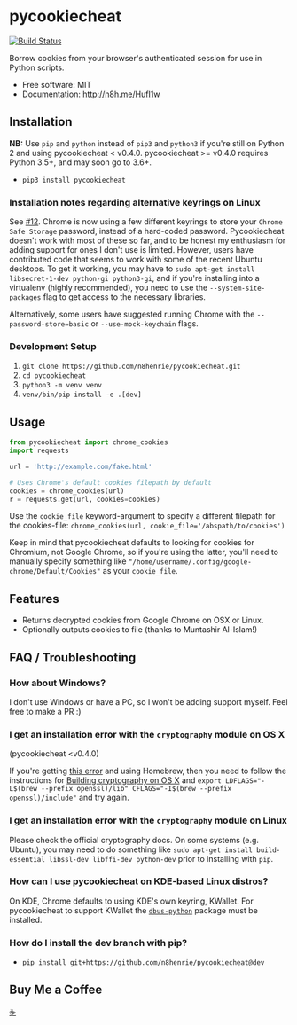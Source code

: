 # pycookiecheat

[![Build
Status](https://travis-ci.org/n8henrie/pycookiecheat.svg?branch=master)](https://travis-ci.org/n8henrie/pycookiecheat)

Borrow cookies from your browser's authenticated session for use in Python
scripts.

-   Free software: MIT
-   Documentation: http://n8h.me/HufI1w

## Installation

**NB:** Use `pip` and `python` instead of `pip3` and `python3` if you're still
on Python 2 and using pycookiecheat < v0.4.0. pycookiecheat >= v0.4.0 requires
Python 3.5+, and may soon go to 3.6+.

- `pip3 install pycookiecheat`

### Installation notes regarding alternative keyrings on Linux

See [#12](https://github.com/n8henrie/pycookiecheat/issues/12). Chrome is now
using a few different keyrings to store your `Chrome Safe Storage` password,
instead of a hard-coded password. Pycookiecheat doesn't work with most of these
so far, and to be honest my enthusiasm for adding support for ones I don't use
is limited. However, users have contributed code that seems to work with some
of the recent Ubuntu desktops. To get it working, you may have to `sudo apt-get
install libsecret-1-dev python-gi python3-gi`, and if you're installing into a
virtualenv (highly recommended), you need to use the `--system-site-packages`
flag to get access to the necessary libraries.

Alternatively, some users have suggested running Chrome with the
`--password-store=basic` or `--use-mock-keychain` flags.

### Development Setup

1. `git clone https://github.com/n8henrie/pycookiecheat.git`
1. `cd pycookiecheat`
1. `python3 -m venv venv`
1. `venv/bin/pip install -e .[dev]`

## Usage

```python
from pycookiecheat import chrome_cookies
import requests

url = 'http://example.com/fake.html'

# Uses Chrome's default cookies filepath by default
cookies = chrome_cookies(url)
r = requests.get(url, cookies=cookies)
```

Use the `cookie_file` keyword-argument to specify a different filepath for the
cookies-file: `chrome_cookies(url, cookie_file='/abspath/to/cookies')`

Keep in mind that pycookiecheat defaults to looking for cookies for
Chromium, not Google Chrome, so if you're using the latter, you'll need to
manually specify something like
`"/home/username/.config/google-chrome/Default/Cookies"` as your `cookie_file`.

## Features

- Returns decrypted cookies from Google Chrome on OSX or Linux.
- Optionally outputs cookies to file (thanks to Muntashir Al-Islam!)

## FAQ / Troubleshooting

### How about Windows?

I don't use Windows or have a PC, so I won't be adding support myself. Feel
free to make a PR :)

### I get an installation error with the `cryptography` module on OS X
(pycookiecheat <v0.4.0)

If you're getting [this
error](https://github.com/n8henrie/pycookiecheat/pull/11#issuecomment-221918807)
and using Homebrew, then you need to follow the instructions for [Building
cryptography on OS
X](https://cryptography.io/en/latest/installation/?highlight=cflags#building-cryptography-on-os-x)
and `export LDFLAGS="-L$(brew --prefix openssl)/lib" CFLAGS="-I$(brew --prefix
openssl)/include"` and try again.

### I get an installation error with the `cryptography` module on Linux

Please check the official cryptography docs. On some systems (e.g. Ubuntu), you
may need to do something like `sudo apt-get install build-essential libssl-dev
libffi-dev python-dev` prior to installing with `pip`.

### How can I use pycookiecheat on KDE-based Linux distros?

On KDE, Chrome defaults to using KDE's own keyring, KWallet. For pycookiecheat to support KWallet the [`dbus-python`](https://pypi.org/project/dbus-python/) package must be installed.

### How do I install the dev branch with pip?

- `pip install git+https://github.com/n8henrie/pycookiecheat@dev`

## Buy Me a Coffee

[☕️](https://n8henrie.com/donate)
